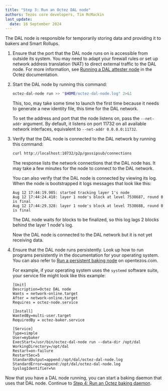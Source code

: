 ```yaml
---
title: "Step 3: Run an Octez DAL node"
authors: Tezos core developers, Tim McMackin
last_update:
  date: 18 September 2024
---
```


The DAL node is responsible for temporarily storing data and providing it to bakers and Smart Rollups.

1. Ensure that the port that the DAL node runs on is accessible from outside its system.
You may need to adapt your firewall rules or set up network address translation (NAT) to direct external traffic to the DAL node.
For more information, see [Running a DAL attester node](https://tezos.gitlab.io/shell/dal_run.html) in the Octez documentation.

1. Start the DAL node by running this command:

   ```bash
   octez-dal-node run >> "$HOME/octez-dal-node.log" 2>&1
   ```

   This, too, may take some time to launch the first time because it needs to generate a new identity file, this time for the DAL network.

   To set the address and port that the node listens on, pass the `--net-addr` argument.
   By default, it listens on port 11732 on all available network interfaces, equivalent to `--net-addr 0.0.0.0:11732`.

1. Verify that the DAL node is connected to the DAL network by running this command:

   ```bash
   curl http://localhost:10732/p2p/gossipsub/connections
   ```

   The response lists the network connections that the DAL node has.
   It may take a few minutes for the node to connect to the DAL network.

   You can also verify that the DAL node is connected by viewing its log.
   When the node is bootstrapped it logs messages that look like this:

   ```
   Aug 12 17:44:19.985: started tracking layer 1's node
   Aug 12 17:44:24.418: layer 1 node's block at level 7538687, round 0 is final
   Aug 12 17:44:29.328: layer 1 node's block at level 7538688, round 0 is final
   ```

   The DAL node waits for blocks to be finalized, so this log lags 2 blocks behind the layer 1 node's log.

   Now the DAL node is connected to the DAL network but it is not yet receiving data.

1. Ensure that the DAL node runs persistently.
Look up how to run programs persistently in the documentation for your operating system.
You can also refer to [Run a persistent baking node](https://opentezos.com/node-baking/baking/persistent-baker/) on opentezos.com.

   For example, if your operating system uses the `systemd` software suite, your service file might look like this example:

   ```systemd
   [Unit]
   Description=Octez DAL node
   Wants = network-online.target
   After = network-online.target
   Requires = octez-node.service

   [Install]
   WantedBy=multi-user.target
   RequiredBy = octez-baker.service

   [Service]
   Type=simple
   User=mybaker
   ExecStart=/usr/bin/octez-dal-node run --data-dir /opt/dal
   WorkingDirectory=/opt/dal
   Restart=on-failure
   RestartSec=5
   StandardOutput=append:/opt/dal/octez-dal-node.log
   StandardError=append:/opt/dal/octez-dal-node.log
   SyslogIdentifier=%n
   ```

Now that you have a DAL node running, you can start a baking daemon that uses that DAL node.
Continue to [Step 4: Run an Octez baking daemon](/tutorials/join-dal-baker/run-baker).
